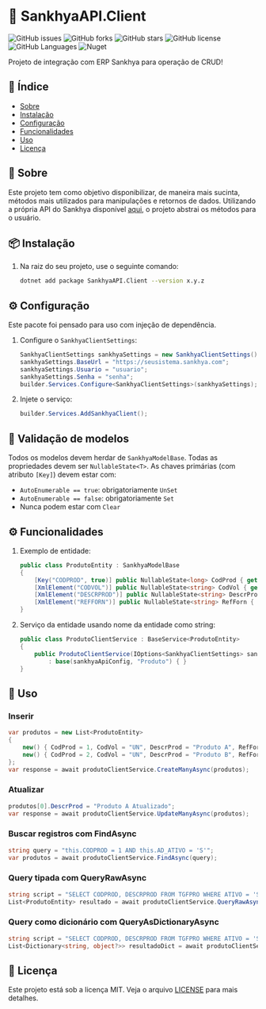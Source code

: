 ﻿
# 👜 SankhyaAPI.Client

![GitHub issues](https://img.shields.io/github/issues/SamuelGFDias/SankhyaAPI)
![GitHub forks](https://img.shields.io/github/forks/SamuelGFDias/SankhyaAPI)
![GitHub stars](https://img.shields.io/github/stars/SamuelGFDias/SankhyaAPI)
![GitHub license](https://img.shields.io/github/license/SamuelGFDias/SankhyaAPI)
![GitHub Languages](https://img.shields.io/github/languages/top/SamuelGFDias/SankhyaAPI)
![Nuget](https://img.shields.io/nuget/v/SankhyaAPI.Client)

Projeto de integração com ERP Sankhya para operação de CRUD!

## 📑 Índice
- [Sobre](#sobre)
- [Instalação](#instalacao)
- [Configuração](#configuracao)
- [Funcionalidades](#funcionalidades)
- [Uso](#uso)
- [Licença](#licenca)

## 🚀 Sobre

Este projeto tem como objetivo disponibilizar, de maneira mais sucinta, métodos mais utilizados para manipulações e retornos de dados. Utilizando a própria API do Sankhya disponível [aqui](https://developer.sankhya.com.br/reference/api-de-integra%C3%A7%C3%B5es-sankhya), o projeto abstrai os métodos para o usuário.

## 📦 Instalação

1. Na raiz do seu projeto, use o seguinte comando:
   ```bash
   dotnet add package SankhyaAPI.Client --version x.y.z
   ```

## ⚙ Configuração

Este pacote foi pensado para uso com injeção de dependência.

1. Configure o `SankhyaClientSettings`:
   ```csharp
   SankhyaClientSettings sankhyaSettings = new SankhyaClientSettings();
   sankhyaSettings.BaseUrl = "https://seusistema.sankhya.com";
   sankhyaSettings.Usuario = "usuario";
   sankhyaSettings.Senha = "senha";
   builder.Services.Configure<SankhyaClientSettings>(sankhyaSettings);
   ```

2. Injete o serviço:
   ```csharp
   builder.Services.AddSankhyaClient();
   ```

## 🧠 Validação de modelos

Todos os modelos devem herdar de `SankhyaModelBase`. Todas as propriedades devem ser `NullableState<T>`. As chaves primárias (com atributo `[Key]`) devem estar com:

- `AutoEnumerable == true`: obrigatoriamente `UnSet`
- `AutoEnumerable == false`: obrigatoriamente `Set`
- Nunca podem estar com `Clear`

## ⚙️ Funcionalidades

1. Exemplo de entidade:
   ```csharp
   public class ProdutoEntity : SankhyaModelBase
   {
       [Key("CODPROD", true)] public NullableState<long> CodProd { get; set; }
       [XmlElement("CODVOL")] public NullableState<string> CodVol { get; set; }
       [XmlElement("DESCRPROD")] public NullableState<string> DescrProd { get; set; }
       [XmlElement("REFFORN")] public NullableState<string> RefForn { get; set; }
   }
   ```

2. Serviço da entidade usando nome da entidade como string:
   ```csharp
   public class ProdutoClientService : BaseService<ProdutoEntity>
   {
       public ProdutoClientService(IOptions<SankhyaClientSettings> sankhyaApiConfig)
           : base(sankhyaApiConfig, "Produto") { }
   }
   ```

## 🧪 Uso

### Inserir

```csharp
var produtos = new List<ProdutoEntity>
{
    new() { CodProd = 1, CodVol = "UN", DescrProd = "Produto A", RefForn = "F123" },
    new() { CodProd = 2, CodVol = "UN", DescrProd = "Produto B", RefForn = "F456" }
};
var response = await produtoClientService.CreateManyAsync(produtos);
```

### Atualizar

```csharp
produtos[0].DescrProd = "Produto A Atualizado";
var response = await produtoClientService.UpdateManyAsync(produtos);
```

### Buscar registros com FindAsync

```csharp
string query = "this.CODPROD = 1 AND this.AD_ATIVO = 'S'";
var produtos = await produtoClientService.FindAsync(query);
```

### Query tipada com QueryRawAsync

```csharp
string script = "SELECT CODPROD, DESCRPROD FROM TGFPRO WHERE ATIVO = 'S'";
List<ProdutoEntity> resultado = await produtoClientService.QueryRawAsync<ProdutoEntity>(script);
```

### Query como dicionário com QueryAsDictionaryAsync

```csharp
string script = "SELECT CODPROD, DESCRPROD FROM TGFPRO WHERE ATIVO = 'S'";
List<Dictionary<string, object?>> resultadoDict = await produtoClientService.QueryAsDictionaryAsync(script);
```

## 📄 Licença

Este projeto está sob a licença MIT. Veja o arquivo [LICENSE](LICENSE.txt) para mais detalhes.
